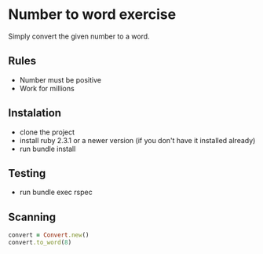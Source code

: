 # Number to word exercise

Simply convert the given number to a word.

## Rules

* Number must be positive
* Work for millions

## Instalation

* clone the project
* install ruby 2.3.1 or a newer version (if you don't have it installed already)
* run bundle install

## Testing

* run bundle exec rspec

## Scanning
```ruby
convert = Convert.new()
convert.to_word(8)
```
